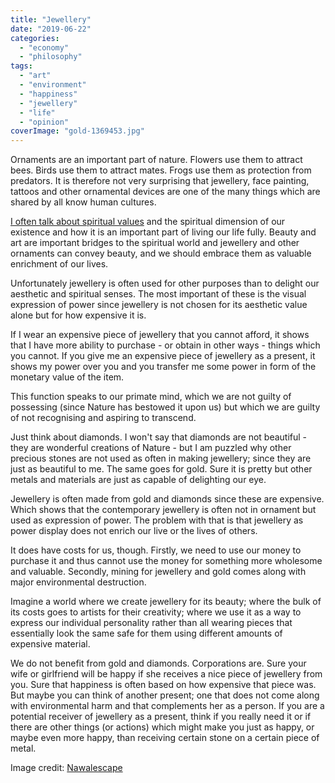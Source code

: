 ```yaml
---
title: "Jewellery"
date: "2019-06-22"
categories: 
  - "economy"
  - "philosophy"
tags: 
  - "art"
  - "environment"
  - "happiness"
  - "jewellery"
  - "life"
  - "opinion"
coverImage: "gold-1369453.jpg"
---
```


Ornaments are an important part of nature. Flowers use them to attract bees. Birds use them to attract mates. Frogs use them as protection from predators. It is therefore not very surprising that jewellery, face painting, tattoos and other ornamental devices are one of the many things which are shared by all know human cultures.

[I often talk about spiritual values](http://spearoflight.blog/2019/04/19/practices-for-enlightenment/) and the spiritual dimension of our existence and how it is an important part of living our life fully. Beauty and art are important bridges to the spiritual world and jewellery and other ornaments can convey beauty, and we should embrace them as valuable enrichment of our lives.

Unfortunately jewellery is often used for other purposes than to delight our aesthetic and spiritual senses. The most important of these is the visual expression of power since jewellery is not chosen for its aesthetic value alone but for how expensive it is.

If I wear an expensive piece of jewellery that you cannot afford, it shows that I have more ability to purchase - or obtain in other ways - things which you cannot. If you give me an expensive piece of jewellery as a present, it shows my power over you and you transfer me some power in form of the monetary value of the item.

This function speaks to our primate mind, which we are not guilty of possessing (since Nature has bestowed it upon us) but which we are guilty of not recognising and aspiring to transcend.

Just think about diamonds. I won't say that diamonds are not beautiful - they are wonderful creations of Nature - but I am puzzled why other precious stones are not used as often in making jewellery; since they are just as beautiful to me. The same goes for gold. Sure it is pretty but other metals and materials are just as capable of delighting our eye.

Jewellery is often made from gold and diamonds since these are expensive. Which shows that the contemporary jewellery is often not in ornament but used as expression of power. The problem with that is that jewellery as power display does not enrich our live or the lives of others.

It does have costs for us, though. Firstly, we need to use our money to purchase it and thus cannot use the money for something more wholesome and valuable. Secondly, mining for jewellery and gold comes along with major environmental destruction.

Imagine a world where we create jewellery for its beauty; where the bulk of its costs goes to artists for their creativity; where we use it as a way to express our individual personality rather than all wearing pieces that essentially look the same safe for them using different amounts of expensive material.

We do not benefit from gold and diamonds. Corporations are. Sure your wife or girlfriend will be happy if she receives a nice piece of jewellery from you. Sure that happiness is often based on how expensive that piece was. But maybe you can think of another present; one that does not come along with environmental harm and that complements her as a person. If you are a potential receiver of jewellery as a present, think if you really need it or if there are other things (or actions) which might make you just as happy, or maybe even more happy, than receiving certain stone on a certain piece of metal.

Image credit: [Nawalescape](https://pixabay.com/photos/gold-bahraini-gold-bahrain-jewelry-1369453/)
